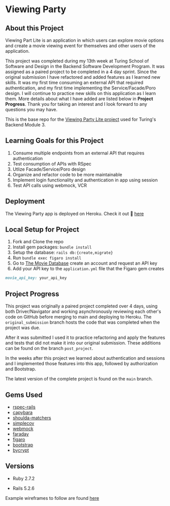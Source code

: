 # Viewing Party

## About this Project

Viewing Part Lite is an application in which users can explore movie options and create a movie viewing event for themselves and other users of the application.

This project was completed during my 13th week at Turing School of Software and Design in the Backend Software Development Program. It was assigned as a paired project to be completed in a 4 day sprint. Since the original submission I have refactored and added features as I learned new skills. It was my first time consuming an external API that required authentication, and my first time implementing the Service/Facade/Poro design. I will continue to practice new skills on this application as I learn them. More details about what I have added are listed below in **Project Progress**. Thank you for taking an interest and I look forward to any questions you may have.

This is the base repo for the [Viewing Party Lite project](https://backend.turing.io/module3/projects/viewing_party_lite) used for Turing's Backend Module 3.

## Learning Goals for this Project
1. Consume multiple endpoints from an external API that requires authentication 
2. Test consumption of APIs with RSpec
3. Utlize Facade/Service/Poro design 
4. Organize and refactor code to be more maintainable
5. Implement login functionality and authentication in app using session 
6. Test API calls using webmock, VCR 

## Deployment
The Viewing Party app is deployed on Heroku. 
Check it out 👀 [here](https://dashboard.heroku.com/apps/salty-oasis-88675)

## Local Setup for Project

1. Fork and Clone the repo
2. Install gem packages: `bundle install`
3. Setup the database: `rails db:{create,migrate}`
4. Run `bundle exec figaro install`
5. Go to [The Movie Database](https://www.themoviedb.org/signup) create an account and request an API key
6. Add your API key to the `application.yml` file that the Figaro gem creates 
  ```rb
  movie_api_key: your_api_key
  ```

## Project Progress
This project was originally a paired project completed over 4 days, using both Driver/Navigator and working asynchronously reviewing each other's code on GitHub before merging to main and deploying to Heroku. The `original_submission` branch hosts the code that was completed when the project was due.

After it was submitted I used it to practice refactoring and apply the features and tests that did not make it into our original submission. These additions can be found on the branch `post_project`.

In the weeks after this project we learned about authentication and sessions and I implemented those features into this app, followed by authorization and Bootstrap.

The latest version of the complete project is found on the `main` branch.

## Gems Used
* [rspec-rails](https://github.com/rspec/rspec-rails)
* [capybara](https://github.com/teamcapybara/capybara)
* [shoulda-matchers](https://github.com/thoughtbot/shoulda-matchers)
* [simplecov](https://github.com/simplecov-ruby/simplecov)
* [webmock](https://github.com/bblimke/webmock)
* [faraday](https://github.com/lostisland/faraday)
* [figaro](https://github.com/laserlemon/figaro)
* [bootstrap](https://getbootstrap.com/)
* [bycrypt](https://github.com/bcrypt-ruby/bcrypt-ruby)

## Versions

- Ruby 2.7.2

- Rails 5.2.6

Example wireframes to follow are found [here](https://backend.turing.io/module3/projects/viewing_party_lite/wireframes)

